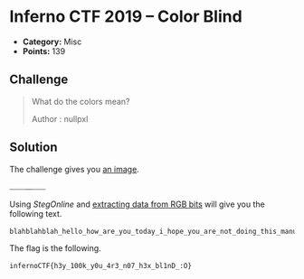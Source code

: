 # Inferno CTF 2019 – Color Blind

* **Category:** Misc
* **Points:** 139

## Challenge

> What do the colors mean?
>
> Author : nullpxl

## Solution

The challenge gives you [an image](colorblind.png).

![colorblind.png](colorblind.png)

Using *StegOnline* and [extracting data from RGB bits](https://georgeom.net/StegOnline/extract) will give you the following text.

```
blahblahblah_hello_how_are_you_today_i_hope_you_are_not_doing_this_manually_infernoCTF{h3y_100k_y0u_4r3_n07_h3x_bl1nD_:O}_doing_this_manually_would_be_a_bad_idea_you_shouldnt_do_it_manually_ok
```

The flag is the following.

```
infernoCTF{h3y_100k_y0u_4r3_n07_h3x_bl1nD_:O}
```